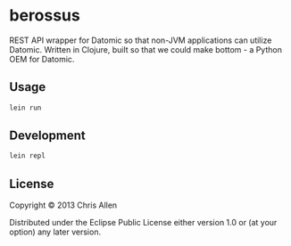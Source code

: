 # berossus

REST API wrapper for Datomic so that non-JVM applications can utilize Datomic. Written in Clojure, built so that we could make bottom - a Python OEM for Datomic.

## Usage

```bash
lein run
```

## Development

```bash
lein repl
```

## License

Copyright © 2013 Chris Allen

Distributed under the Eclipse Public License either version 1.0 or (at
your option) any later version.

